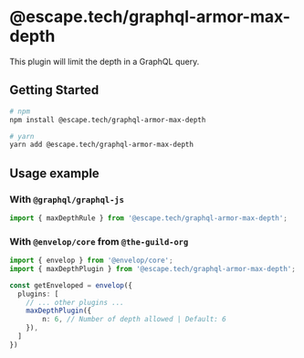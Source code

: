 # @escape.tech/graphql-armor-max-depth

This plugin will limit the depth in a GraphQL query.

## Getting Started

```bash
# npm
npm install @escape.tech/graphql-armor-max-depth

# yarn
yarn add @escape.tech/graphql-armor-max-depth
```

## Usage example

### With `@graphql/graphql-js`

```typescript
import { maxDepthRule } from '@escape.tech/graphql-armor-max-depth';
```

### With `@envelop/core` from `@the-guild-org`

```typescript
import { envelop } from '@envelop/core';
import { maxDepthPlugin } from '@escape.tech/graphql-armor-max-depth';

const getEnveloped = envelop({
  plugins: [
    // ... other plugins ...
    maxDepthPlugin({
        n: 6, // Number of depth allowed | Default: 6
    }),
  ]
})
```
